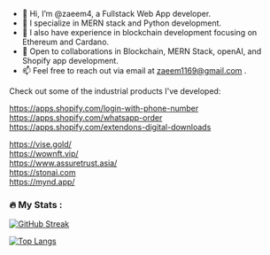 
- 👋 Hi, I’m @zaeem4, a Fullstack Web App developer.
- 🌱 I specialize in MERN stack and Python development.
- 🌱 I also have experience in blockchain development focusing on Ethereum and Cardano.
- 💞️ Open to collaborations in Blockchain, MERN Stack, openAI, and Shopify app development.
- 📫 Feel free to reach out via email at zaeem1169@gmail.com .

Check out some of the industrial products I've developed: <br/>

https://apps.shopify.com/login-with-phone-number <br/>
https://apps.shopify.com/whatsapp-order <br/>
https://apps.shopify.com/extendons-digital-downloads <br/>

https://vise.gold/ <br/>
https://wownft.vip/ <br/>
https://www.assuretrust.asia/ <br/>
https://stonai.com <br/>
https://mynd.app/ <br/>

<!---
zaeem4/zaeem4 is a ✨ special ✨ repository because its `README.md` (this file) appears on your GitHub profile.
You can click the Preview link to take a look at your changes.
--->
### :fire: My Stats :

[![GitHub Streak](http://github-readme-streak-stats.herokuapp.com?user=zaeem4&theme=dark&background=000000&exclude_days=Sun,Sat)](https://git.io/streak-stats)

[![Top Langs](https://github-readme-stats.vercel.app/api/top-langs/?username=zaeem4&layout=compact&theme=vision-friendly-dark)](https://github.com/anuraghazra/github-readme-stats)

